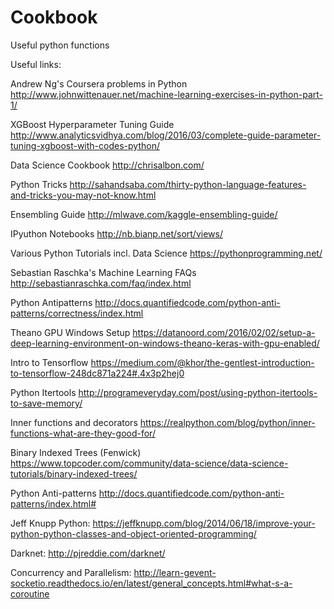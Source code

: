 # Cookbook  
Useful python functions
 
Useful links:


Andrew Ng's Coursera problems in Python http://www.johnwittenauer.net/machine-learning-exercises-in-python-part-1/

XGBoost Hyperparameter Tuning Guide http://www.analyticsvidhya.com/blog/2016/03/complete-guide-parameter-tuning-xgboost-with-codes-python/

Data Science Cookbook http://chrisalbon.com/

Python Tricks http://sahandsaba.com/thirty-python-language-features-and-tricks-you-may-not-know.html

Ensembling Guide http://mlwave.com/kaggle-ensembling-guide/

IPyuthon Notebooks http://nb.bianp.net/sort/views/

Various Python Tutorials incl. Data Science https://pythonprogramming.net/

Sebastian Raschka's Machine Learning FAQs http://sebastianraschka.com/faq/index.html

Python Antipatterns http://docs.quantifiedcode.com/python-anti-patterns/correctness/index.html

Theano GPU Windows Setup https://datanoord.com/2016/02/02/setup-a-deep-learning-environment-on-windows-theano-keras-with-gpu-enabled/

Intro to Tensorflow https://medium.com/@khor/the-gentlest-introduction-to-tensorflow-248dc871a224#.4x3p2hej0

Python Itertools http://programeveryday.com/post/using-python-itertools-to-save-memory/

Inner functions and decorators https://realpython.com/blog/python/inner-functions-what-are-they-good-for/

Binary Indexed Trees (Fenwick) https://www.topcoder.com/community/data-science/data-science-tutorials/binary-indexed-trees/

Python Anti-patterns http://docs.quantifiedcode.com/python-anti-patterns/index.html#

Jeff Knupp Python: https://jeffknupp.com/blog/2014/06/18/improve-your-python-python-classes-and-object-oriented-programming/

Darknet: http://pjreddie.com/darknet/

Concurrency and Parallelism: http://learn-gevent-socketio.readthedocs.io/en/latest/general_concepts.html#what-s-a-coroutine  

